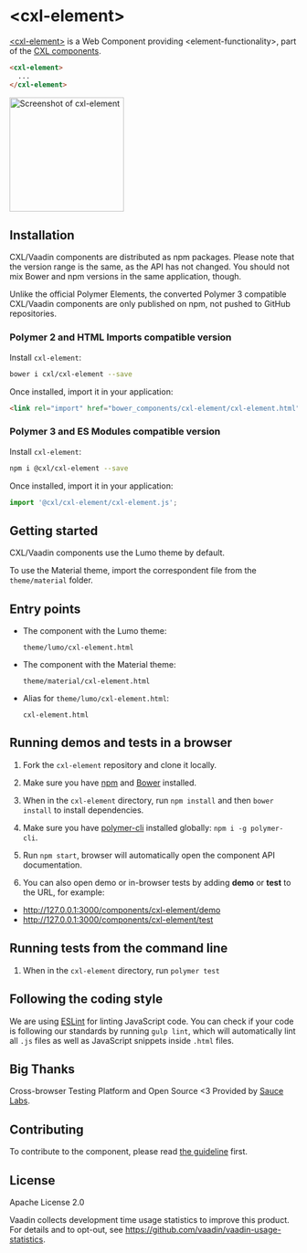 # &lt;cxl-element&gt;

[&lt;cxl-element&gt;](https://github.com/conversionxl/cxl-element) is a Web Component providing &lt;element-functionality&gt;, part of the [CXL components](https://github.com/orgs/conversionxl/teams/web-components/repositories).

<!--
```
<custom-element-demo>
  <template>
    <script src="../webcomponentsjs/webcomponents-lite.js"></script>
    <link rel="import" href="cxl-element.html">
    <next-code-block></next-code-block>
  </template>
</custom-element-demo>
```
-->
```html
<cxl-element>
  ...
</cxl-element>
```

[<img src="https://raw.githubusercontent.com/conversionxl/cxl-element/master/screenshot.png" width="200" alt="Screenshot of cxl-element">](https://github.com/conversionxl/cxl-element)


## Installation

CXL/Vaadin components are distributed as npm packages.
Please note that the version range is the same, as the API has not changed.
You should not mix Bower and npm versions in the same application, though.

Unlike the official Polymer Elements, the converted Polymer 3 compatible CXL/Vaadin components
are only published on npm, not pushed to GitHub repositories.

### Polymer 2 and HTML Imports compatible version

Install `cxl-element`:

```sh
bower i cxl/cxl-element --save
```

Once installed, import it in your application:

```html
<link rel="import" href="bower_components/cxl-element/cxl-element.html">
```
### Polymer 3 and ES Modules compatible version


Install `cxl-element`:

```sh
npm i @cxl/cxl-element --save
```

Once installed, import it in your application:

```js
import '@cxl/cxl-element/cxl-element.js';
```

## Getting started

CXL/Vaadin components use the Lumo theme by default.

To use the Material theme, import the correspondent file from the `theme/material` folder.

## Entry points

- The component with the Lumo theme:

  `theme/lumo/cxl-element.html`

- The component with the Material theme:

  `theme/material/cxl-element.html`

- Alias for `theme/lumo/cxl-element.html`:

  `cxl-element.html`


## Running demos and tests in a browser

1. Fork the `cxl-element` repository and clone it locally.

1. Make sure you have [npm](https://www.npmjs.com/) and [Bower](https://bower.io) installed.

1. When in the `cxl-element` directory, run `npm install` and then `bower install` to install dependencies.

1. Make sure you have [polymer-cli](https://www.npmjs.com/package/polymer-cli) installed globally: `npm i -g polymer-cli`.

1. Run `npm start`, browser will automatically open the component API documentation.

1. You can also open demo or in-browser tests by adding **demo** or **test** to the URL, for example:

  - http://127.0.0.1:3000/components/cxl-element/demo
  - http://127.0.0.1:3000/components/cxl-element/test


## Running tests from the command line

1. When in the `cxl-element` directory, run `polymer test`


## Following the coding style

We are using [ESLint](http://eslint.org/) for linting JavaScript code. You can check if your code is following our standards by running `gulp lint`, which will automatically lint all `.js` files as well as JavaScript snippets inside `.html` files.


## Big Thanks

Cross-browser Testing Platform and Open Source <3 Provided by [Sauce Labs](https://saucelabs.com).


## Contributing

  To contribute to the component, please read [the guideline](https://github.com/vaadin/vaadin-core/blob/master/CONTRIBUTING.md) first.


## License

Apache License 2.0

Vaadin collects development time usage statistics to improve this product. For details and to opt-out, see https://github.com/vaadin/vaadin-usage-statistics.
